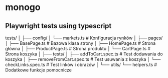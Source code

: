 # monogo
## Playwright tests using typescript

tests/
│
├── config/
│   └── markets.ts              # Konfiguracja rynków
│
├── pages/
│   ├── BasePage.ts             # Bazowa klasa strony
│   ├── HomePage.ts             # Strona główna
│   ├── ProductPage.ts          # Strona produktu
│   └── CartPage.ts             # Strona koszyka
│
├── tests/
│   ├── addToCart.spec.ts       # Test dodawania do koszyka
│   ├── removeFromCart.spec.ts  # Test usuwania z koszyka
│   └── checkLinks.spec.ts      # Test linków i obrazów
│
└── utils/
    └── helpers.ts              # Dodatkowe funkcje pomocnicze
